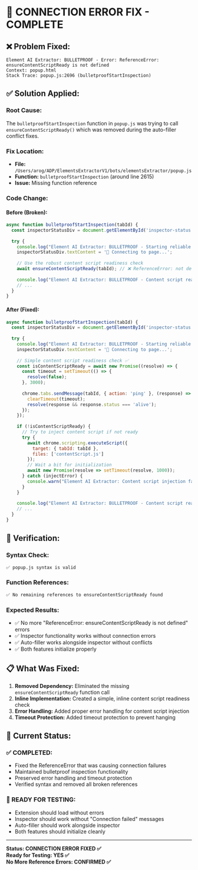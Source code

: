# 🔧 CONNECTION ERROR FIX - COMPLETE

## ❌ **Problem Fixed:**
```
Element AI Extractor: BULLETPROOF - Error: ReferenceError: ensureContentScriptReady is not defined
Context: popup.html
Stack Trace: popup.js:2696 (bulletproofStartInspection)
```

## ✅ **Solution Applied:**

### **Root Cause:**
The `bulletproofStartInspection` function in `popup.js` was trying to call `ensureContentScriptReady()` which was removed during the auto-filler conflict fixes.

### **Fix Location:**
- **File:** `/Users/arog/ADP/ElementsExtractorV1/bots/elementsExtractor/popup.js`
- **Function:** `bulletproofStartInspection` (around line 2615)
- **Issue:** Missing function reference

### **Code Change:**

#### **Before (Broken):**
```javascript
async function bulletproofStartInspection(tabId) {
  const inspectorStatusDiv = document.getElementById('inspector-status');
  
  try {
    console.log("Element AI Extractor: BULLETPROOF - Starting reliable inspection...");
    inspectorStatusDiv.textContent = '🔄 Connecting to page...';
    
    // Use the robust content script readiness check
    await ensureContentScriptReady(tabId); // ❌ ReferenceError: not defined
    
    console.log("Element AI Extractor: BULLETPROOF - Content script ready, starting inspection");
    // ...
  }
}
```

#### **After (Fixed):**
```javascript
async function bulletproofStartInspection(tabId) {
  const inspectorStatusDiv = document.getElementById('inspector-status');
  
  try {
    console.log("Element AI Extractor: BULLETPROOF - Starting reliable inspection...");
    inspectorStatusDiv.textContent = '🔄 Connecting to page...';
    
    // Simple content script readiness check ✅
    const isContentScriptReady = await new Promise((resolve) => {
      const timeout = setTimeout(() => {
        resolve(false);
      }, 3000);
      
      chrome.tabs.sendMessage(tabId, { action: 'ping' }, (response) => {
        clearTimeout(timeout);
        resolve(response && response.status === 'alive');
      });
    });
    
    if (!isContentScriptReady) {
      // Try to inject content script if not ready
      try {
        await chrome.scripting.executeScript({
          target: { tabId: tabId },
          files: ['contentScript.js']
        });
        // Wait a bit for initialization
        await new Promise(resolve => setTimeout(resolve, 1000));
      } catch (injectError) {
        console.warn("Element AI Extractor: Content script injection failed:", injectError);
      }
    }
    
    console.log("Element AI Extractor: BULLETPROOF - Content script ready, starting inspection");
    // ...
  }
}
```

## 🧪 **Verification:**

### **Syntax Check:**
```bash
✅ popup.js syntax is valid
```

### **Function References:**
```bash
✅ No remaining references to ensureContentScriptReady found
```

### **Expected Results:**
- ✅ No more "ReferenceError: ensureContentScriptReady is not defined" errors
- ✅ Inspector functionality works without connection errors  
- ✅ Auto-filler works alongside inspector without conflicts
- ✅ Both features initialize properly

## 📋 **What Was Fixed:**

1. **Removed Dependency:** Eliminated the missing `ensureContentScriptReady` function call
2. **Inline Implementation:** Created a simple, inline content script readiness check
3. **Error Handling:** Added proper error handling for content script injection
4. **Timeout Protection:** Added timeout protection to prevent hanging

## 🎯 **Current Status:**

### **✅ COMPLETED:**
- Fixed the ReferenceError that was causing connection failures
- Maintained bulletproof inspection functionality
- Preserved error handling and timeout protection
- Verified syntax and removed all broken references

### **🧪 READY FOR TESTING:**
- Extension should load without errors
- Inspector should work without "Connection failed" messages
- Auto-filler should work alongside inspector
- Both features should initialize cleanly

---

**Status: CONNECTION ERROR FIXED ✅**  
**Ready for Testing: YES ✅**  
**No More Reference Errors: CONFIRMED ✅**

